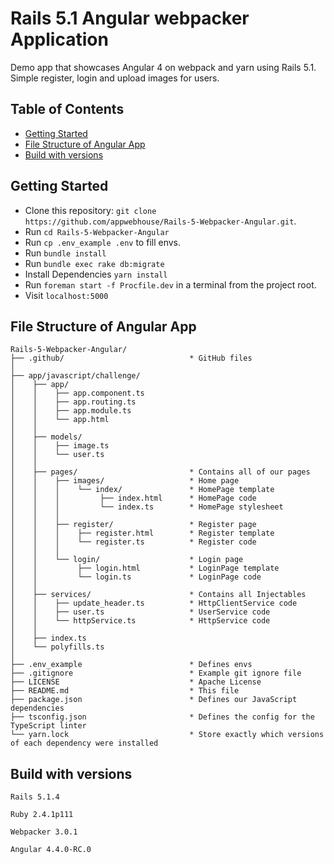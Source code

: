 # Rails 5.1 Angular webpacker Application

Demo app that showcases Angular 4 on webpack and yarn using Rails 5.1.
Simple register, login and upload images for users.

## Table of Contents
 - [Getting Started](#getting-started)
 - [File Structure of Angular App](#file-structure-of-angular-app)
 - [Build with versions](#build-with-versions)

## Getting Started

* Clone this repository: `git clone https://github.com/appwebhouse/Rails-5-Webpacker-Angular.git`.
* Run `cd Rails-5-Webpacker-Angular`
* Run `cp .env_example .env` to fill envs.
* Run `bundle install`
* Run `bundle exec rake db:migrate`
* Install Dependencies `yarn install`
* Run `foreman start -f Procfile.dev` in a terminal from the project root.
* Visit `localhost:5000`

## File Structure of Angular App

```
Rails-5-Webpacker-Angular/
├── .github/                            * GitHub files
│
├── app/javascript/challenge/
│    ├── app/
│    │    ├── app.component.ts
│    │    ├── app.routing.ts
│    │    ├── app.module.ts
│    │    └── app.html
│    │
│    ├── models/
│    │    ├── image.ts
│    │    └── user.ts
│    │
│    ├── pages/                         * Contains all of our pages
│    │    ├── images/                   * Home page
│    │    │    └── index/               * HomePage template
│    │    │         ├── index.html      * HomePage code
│    │    │         └── index.ts        * HomePage stylesheet
│    │    │
│    │    ├── register/                 * Register page
│    │    │    ├── register.html        * Register template
│    │    │    └── register.ts          * Register code
│    │    │
│    │    └── login/                    * Login page
│    │         ├── login.html           * LoginPage template
│    │         └── login.ts             * LoginPage code
│    │
│    ├── services/                      * Contains all Injectables
│    │    ├── update_header.ts          * HttpClientService code
│    │    ├── user.ts                   * UserService code
│    │    └── httpService.ts            * HttpService code
│    │
│    ├── index.ts
│    └── polyfills.ts
│
├── .env_example                        * Defines envs
├── .gitignore                          * Example git ignore file
├── LICENSE                             * Apache License
├── README.md                           * This file
├── package.json                        * Defines our JavaScript dependencies
├── tsconfig.json                       * Defines the config for the TypeScript linter
└── yarn.lock                           * Store exactly which versions of each dependency were installed
```

## Build with versions

```
Rails 5.1.4

Ruby 2.4.1p111

Webpacker 3.0.1

Angular 4.4.0-RC.0
```
